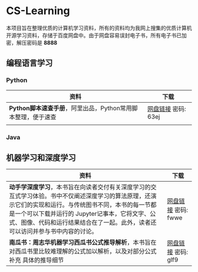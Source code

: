 # CS-Learning
本项目旨在整理优质的计算机学习资料，所有的资料均为我网上搜集的优质计算机开源学习资料，存储于百度网盘中。由于网盘容易误封电子书，所有电子书已加密，解压密码是 **8888**

 ## 编程语言学习

### Python

| 资料                                                         | 下载                                                         |
| ------------------------------------------------------------ | ------------------------------------------------------------ |
| **Python脚本速查手册**，阿里出品，Python常用脚本整理，便于速查 | [网盘链接](https://pan.baidu.com/s/1IEbIYvrngmgivLhJ3aschw) 密码: 63ej |
|                                                              |                                                              |

### Java

## 机器学习和深度学习

| 资料                                                         | 下载                                                         |
| ------------------------------------------------------------ | ------------------------------------------------------------ |
| **动手学深度学习**，本书旨在向读者交付有关深度学习的交互式学习体验。书中不仅阐述深度学习的算法原理，还演示它们的实现和运行。与传统图书不同，本书的每一节都是一个可以下载并运行的 Jupyter记事本，它将文字、公式、图像、代码和运行结果结合在了一起。此外，读者还可以访问并参与书中内容的讨论。 | [网盘链接](https://pan.baidu.com/s/1GhmWhV7z_TQjP4BBoOV-4g) 密码: fwwe |
| **南瓜书：周志华机器学习西瓜书公式推导解析**，本书旨在对西瓜书里比较难理解的公式加以解析，以及对部分公式补充 具体的推导细节 | [网盘链接](https://pan.baidu.com/s/1_ijVWFq-EsY-Ffvt9EgdzA) 密码: glf9 |

